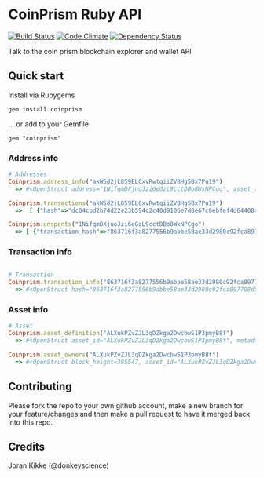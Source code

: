 CoinPrism Ruby API
===
[![Build Status](https://img.shields.io/travis/ProjectEntropy/coinprism.svg)](https://travis-ci.org/ProjectEntropy/coinprism)
[![Code Climate](https://img.shields.io/codeclimate/github/ProjectEntropy/coinprism.svg)](https://codeclimate.com/github/ProjectEntropy/coinprism)
[![Dependency Status](https://img.shields.io/gemnasium/ProjectEntropy/coinprism.svg)](https://gemnasium.com/ProjectEntropy/coinprism)


Talk to the coin prism blockchain explorer and wallet API

## Quick start

Install via Rubygems

    gem install coinprism

... or add to your Gemfile

    gem "coinprism"


### Address info
```ruby
# Addresses
Coinprism.address_info("akW5d2jL859ELCxvRwtqiiZV8Hg5Bx7Pu19")
  => #<OpenStruct address="1NifqmDXjuoJzi6eGzL9cctDBo8WxNPCgo", asset_address="akYgZ5w2sDPgzrxG1KcSLGUnnXQJgwr8CTE", bitcoin_address="1NifqmDXjuoJzi6eGzL9cctDBo8WxNPCgo", issuable_asset="AGY84vUEXzgnY2QSa4k7UBEq5j54DcEuqo", balance=8824131, unconfirmed_balance=0, assets=[{"id"=>"AbukVhn9rLxcYQmwd4FGWtjRDtWfodcQ3j", "balance"=>"26100", ... } ], ...>

Coinprism.transactions("akW5d2jL859ELCxvRwtqiiZV8Hg5Bx7Pu19")
  =>  [ {"hash"=>"dc04cbd2b74d22e23b594c2c40d9106e7d8e67c6ebfef4d64408ec11a0e0f2fe", "block_hash"=>"00000000000000000ef246c814f8cb8c1a26bc3c6cb1286bdbc5f4140ed3fc79", "block_height"=>385510, "block_time"=>"2015-11-26T22:14:11.0000000Z", ... } ]

Coinprism.unspents("1NifqmDXjuoJzi6eGzL9cctDBo8WxNPCgo")
  => [ {"transaction_hash"=>"863716f3a8277556b9abbe58ae33d2980c92fca897708d07c82ad3bb85756565", "output_index"=>173, "value"=>8792861, "asset_id"=>nil, "asset_quantity"=>nil, "addresses"=>["1NifqmDXjuoJzi6eGzL9cctDBo8WxNPCgo"], "script_hex"=>"76a914ee3c1e561b43b4522e1dacdeadf822dbf964d8ce88ac", "spent"=>false, "confirmations"=>35}, {"transaction_hash"=>"05a156d42fd94"}, ... } ]

```

### Transaction info
```ruby

# Transaction
Coinprism.transaction_info("863716f3a8277556b9abbe58ae33d2980c92fca897708d07c82ad3bb85756565")
  => #<OpenStruct hash="863716f3a8277556b9abbe58ae33d2980c92fca897708d07c82ad3bb85756565", block_hash="00000000000000000ef246c814f8cb8c1a26bc3c6cb1286bdbc5f4140ed3fc79", block_height=385510, block_time="2015-11-26T22:14:11.0000000Z", inputs=[{"transaction_hash"=>"863716f3a8277556b9abbe58ae33d2980c92fca897708d07c82ad3bb85756565", "output_hash"=>"34914f3edb499e7d87d9e89a3b16d9e8175a145e6f43760f5065003c92e85d5e", "output_index"=>1, "value"=>84301030, "addresses"=>["1NpmirYrxqLm1hbDe3BNWmb8dRu2NrXSWv"], ... >

```

### Asset info
```ruby
# Asset
Coinprism.asset_definition("ALXukPZvZJL3qDZkga2DwcbwS1P3pmyB8f")
  => #<OpenStruct asset_id="ALXukPZvZJL3qDZkga2DwcbwS1P3pmyB8f", metadata_url="https://goo.gl/lQ3zCO", final_metadata_url="https://buckchainstore.com/asset", verified_issuer=true, name="AlphaBuck", contract_url="http://www.buckchainstore.com/a-buck", name_short="A-BUCK", issuer="CN=www.buckchainstore.com, OU=PositiveSSL, OU=Domain Control Validated", description="", description_mime="text/x-markdown; charset=UTF-8", type="Other", divisibility=2, icon_url=nil, image_url=nil>

Coinprism.asset_owners("ALXukPZvZJL3qDZkga2DwcbwS1P3pmyB8f")
  => #<OpenStruct block_height=385547, asset_id="ALXukPZvZJL3qDZkga2DwcbwS1P3pmyB8f", owners=[{"script"=>"76a9141023e2a0f6275131ee05819b58261752ebfb989a88ac", "address"=>"12ULoRSnhDycdJnoZ6kuvYDjirdgteNbWx", "asset_quantity"=>"5"}]>


```


Contributing
------------
Please fork the repo to your own github account, make a new branch for your feature/changes and then make a pull request to have it merged back into this repo.

Credits
-------

Joran Kikke (@donkeyscience)
